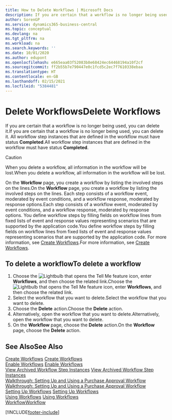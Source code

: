 ```yaml
---
title: How to Delete Workflows | Microsoft Docs
description: If you are certain that a workflow is no longer being used, you can delete it. All workflow step instances that are defined in the workflow must have status **Completed**.
author: SorenGP
ms.service: dynamics365-business-central
ms.topic: conceptual
ms.devlang: na
ms.tgt_pltfrm: na
ms.workload: na
ms.search.keywords: ''
ms.date: 10/01/2020
ms.author: edupont
ms.openlocfilehash: e665eaa03f52083b8e68424ec64468194a10f2cf
ms.sourcegitcommit: ff2b55b7e790447e0c1fcd5c2ec7f7610338ebaa
ms.translationtype: HT
ms.contentlocale: en-GB
ms.lasthandoff: 02/15/2021
ms.locfileid: "5384481"
---
```

# <a name="delete-workflows"></a><span data-ttu-id="1845e-104">Delete Workflows</span><span class="sxs-lookup"><span data-stu-id="1845e-104">Delete Workflows</span></span>
<span data-ttu-id="1845e-105">If you are certain that a workflow is no longer being used, you can delete it.</span><span class="sxs-lookup"><span data-stu-id="1845e-105">If you are certain that a workflow is no longer being used, you can delete it.</span></span> <span data-ttu-id="1845e-106">All workflow step instances that are defined in the workflow must have status **Completed**.</span><span class="sxs-lookup"><span data-stu-id="1845e-106">All workflow step instances that are defined in the workflow must have status **Completed**.</span></span>  

> [!CAUTION]  
>  <span data-ttu-id="1845e-107">When you delete a workflow, all information in the workflow will be lost.</span><span class="sxs-lookup"><span data-stu-id="1845e-107">When you delete a workflow, all information in the workflow will be lost.</span></span>  

 <span data-ttu-id="1845e-108">On the **Workflow** page, you create a workflow by listing the involved steps on the lines.</span><span class="sxs-lookup"><span data-stu-id="1845e-108">On the **Workflow** page, you create a workflow by listing the involved steps on the lines.</span></span> <span data-ttu-id="1845e-109">Each step consists of a workflow event, moderated by event conditions, and a workflow response, moderated by response options.</span><span class="sxs-lookup"><span data-stu-id="1845e-109">Each step consists of a workflow event, moderated by event conditions, and a workflow response, moderated by response options.</span></span> <span data-ttu-id="1845e-110">You define workflow steps by filling fields on workflow lines from fixed lists of event and response values representing scenarios that are supported by the application code.</span><span class="sxs-lookup"><span data-stu-id="1845e-110">You define workflow steps by filling fields on workflow lines from fixed lists of event and response values representing scenarios that are supported by the application code.</span></span> <span data-ttu-id="1845e-111">For more information, see [Create Workflows](across-how-to-create-workflows.md).</span><span class="sxs-lookup"><span data-stu-id="1845e-111">For more information, see [Create Workflows](across-how-to-create-workflows.md).</span></span>  

## <a name="to-delete-a-workflow"></a><span data-ttu-id="1845e-112">To delete a workflow</span><span class="sxs-lookup"><span data-stu-id="1845e-112">To delete a workflow</span></span>  
1.  <span data-ttu-id="1845e-113">Choose the ![Lightbulb that opens the Tell Me feature](media/ui-search/search_small.png "Tell me what you want to do") icon, enter **Workflows**, and then choose the related link.</span><span class="sxs-lookup"><span data-stu-id="1845e-113">Choose the ![Lightbulb that opens the Tell Me feature](media/ui-search/search_small.png "Tell me what you want to do") icon, enter **Workflows**, and then choose the related link.</span></span>  
2.  <span data-ttu-id="1845e-114">Select the workflow that you want to delete.</span><span class="sxs-lookup"><span data-stu-id="1845e-114">Select the workflow that you want to delete.</span></span>  
3.  <span data-ttu-id="1845e-115">Choose the **Delete** action.</span><span class="sxs-lookup"><span data-stu-id="1845e-115">Choose the **Delete** action.</span></span>  
4.  <span data-ttu-id="1845e-116">Alternatively, open the workflow that you want to delete.</span><span class="sxs-lookup"><span data-stu-id="1845e-116">Alternatively, open the workflow that you want to delete.</span></span>  
5.  <span data-ttu-id="1845e-117">On the **Workflow** page, choose the **Delete** action.</span><span class="sxs-lookup"><span data-stu-id="1845e-117">On the **Workflow** page, choose the **Delete** action.</span></span>  

## <a name="see-also"></a><span data-ttu-id="1845e-118">See Also</span><span class="sxs-lookup"><span data-stu-id="1845e-118">See Also</span></span>  
 <span data-ttu-id="1845e-119">[Create Workflows](across-how-to-create-workflows.md) </span><span class="sxs-lookup"><span data-stu-id="1845e-119">[Create Workflows](across-how-to-create-workflows.md) </span></span>  
 <span data-ttu-id="1845e-120">[Enable Workflows](across-how-to-enable-workflows.md) </span><span class="sxs-lookup"><span data-stu-id="1845e-120">[Enable Workflows](across-how-to-enable-workflows.md) </span></span>  
 <span data-ttu-id="1845e-121">[View Archived Workflow Step Instances](across-how-to-view-archived-workflow-step-instances.md) </span><span class="sxs-lookup"><span data-stu-id="1845e-121">[View Archived Workflow Step Instances](across-how-to-view-archived-workflow-step-instances.md) </span></span>  
 <span data-ttu-id="1845e-122">[Walkthrough: Setting Up and Using a Purchase Approval Workflow](walkthrough-setting-up-and-using-a-purchase-approval-workflow.md) </span><span class="sxs-lookup"><span data-stu-id="1845e-122">[Walkthrough: Setting Up and Using a Purchase Approval Workflow](walkthrough-setting-up-and-using-a-purchase-approval-workflow.md) </span></span>  
 <span data-ttu-id="1845e-123">[Setting Up Workflows](across-set-up-workflows.md) </span><span class="sxs-lookup"><span data-stu-id="1845e-123">[Setting Up Workflows](across-set-up-workflows.md) </span></span>  
 <span data-ttu-id="1845e-124">[Using Workflows](across-use-workflows.md) </span><span class="sxs-lookup"><span data-stu-id="1845e-124">[Using Workflows](across-use-workflows.md) </span></span>  
 [<span data-ttu-id="1845e-125">Workflow</span><span class="sxs-lookup"><span data-stu-id="1845e-125">Workflow</span></span>](across-workflow.md)   


[!INCLUDE[footer-include](includes/footer-banner.md)]